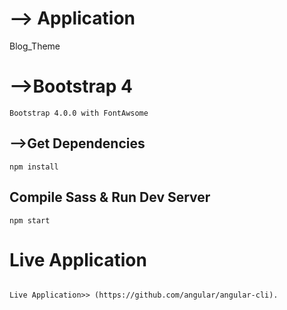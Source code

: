 # --> Application

Blog_Theme

# -->Bootstrap 4

```
Bootstrap 4.0.0 with FontAwsome
```


## -->Get Dependencies


```
npm install
```

## Compile Sass & Run Dev Server

```
npm start
```

# Live Application

```

Live Application>> (https://github.com/angular/angular-cli).
```
